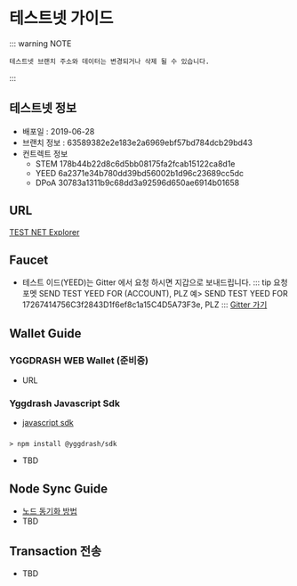 # 테스트넷 가이드
::: warning NOTE
    
    테스트넷 브랜치 주소와 데이터는 변경되거나 삭제 될 수 있습니다.   
:::


## 테스트넷 정보
- 배포일 : 2019-06-28
- 브랜치 정보 : 63589382e2e183e2a6969ebf57bd784dcb29bd43
- 컨트렉트 정보
    - STEM 178b44b22d8c6d5bb08175fa2fcab15122ca8d1e
    - YEED 6a2371e34b780dd39bd56002b1d96c23689cc5dc
    - DPoA 30783a1311b9c68dd3a92596d650ae6914b01658
       
## URL 
[TEST NET Explorer](https://testnet.yggdrash.io)

## Faucet
- 테스트 이드(YEED)는 Gitter 에서 요청 하시면 지갑으로 보내드립니다.
::: tip 요청포멧
    SEND TEST YEED FOR (ACCOUNT), PLZ
    예> SEND TEST YEED FOR 17267414756C3f2843D1f6ef8c1a15C4D5A73F3e, PLZ
:::
[Gitter 가기](https://gitter.im/yggdrash/yggdrash)

## Wallet Guide
### YGGDRASH WEB Wallet (준비중)
- URL

### Yggdrash Javascript Sdk
- [javascript sdk](https://github.com/yggdrash/yggdrash-sdk-js)

### 
    > npm install @yggdrash/sdk
- TBD

## Node Sync Guide
- [노드 동기화 방법](https://github.com/yggdrash/yggdrash#-yggdrash)
- TBD

## Transaction 전송
- TBD
